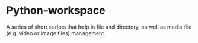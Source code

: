 # Python-workspace

A series of short scripts that help in file and directory, as well as media file (e.g. video or image files) management.
